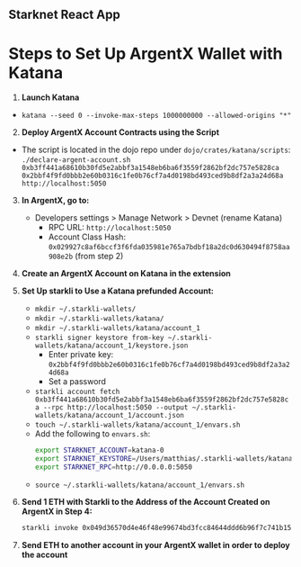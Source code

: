 ## Starknet React App

# Steps to Set Up ArgentX Wallet with Katana

1. **Launch Katana**

-   `katana --seed 0 --invoke-max-steps 1000000000 --allowed-origins "*"`

2. **Deploy ArgentX Account Contracts using the Script**

-   The script is located in the dojo repo under `dojo/crates/katana/scripts`:
    `./declare-argent-account.sh 0xb3ff441a68610b30fd5e2abbf3a1548eb6ba6f3559f2862bf2dc757e5828ca 0x2bbf4f9fd0bbb2e60b0316c1fe0b76cf7a4d0198bd493ced9b8df2a3a24d68a http://localhost:5050`

3. **In ArgentX, go to:**

    - Developers settings > Manage Network > Devnet (rename Katana)
        - RPC URL: `http://localhost:5050`
        - Account Class Hash: `0x029927c8af6bccf3f6fda035981e765a7bdbf18a2dc0d630494f8758aa908e2b` (from step 2)

4. **Create an ArgentX Account on Katana in the extension**

5. **Set Up starkli to Use a Katana prefunded Account:**

    - `mkdir ~/.starkli-wallets/`
    - `mkdir ~/.starkli-wallets/katana/`
    - `mkdir ~/.starkli-wallets/katana/account_1`
    - `starkli signer keystore from-key ~/.starkli-wallets/katana/account_1/keystore.json`
        - Enter private key: `0x2bbf4f9fd0bbb2e60b0316c1fe0b76cf7a4d0198bd493ced9b8df2a3a24d68a`
        - Set a password
    - `starkli account fetch 0xb3ff441a68610b30fd5e2abbf3a1548eb6ba6f3559f2862bf2dc757e5828ca --rpc http://localhost:5050 --output ~/.starkli-wallets/katana/account_1/account.json`
    - `touch ~/.starkli-wallets/katana/account_1/envars.sh`
    - Add the following to `envars.sh`:
        ```sh
        export STARKNET_ACCOUNT=katana-0
        export STARKNET_KEYSTORE=/Users/matthias/.starkli-wallets/katana/account_1/keystore.json
        export STARKNET_RPC=http://0.0.0.0:5050
        ```
    - `source ~/.starkli-wallets/katana/account_1/envars.sh`

6. **Send 1 ETH with Starkli to the Address of the Account Created on ArgentX in Step 4:**

    ````sh
    starkli invoke 0x049d36570d4e46f48e99674bd3fcc84644ddd6b96f7c741b1562b82f9e004dc7 transfer 0x06Ea4b364027a5BA99A7Db3B575469423dd540de60D083643071cfB77118763F 1000000000000000000 0```

    ````

7. **Send ETH to another account in your ArgentX wallet in order to deploy the account**
